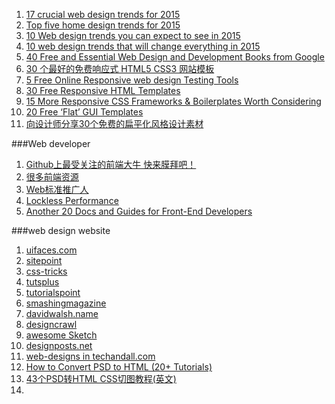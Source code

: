 1. [17 crucial web design trends for 2015](https://econsultancy.com/blog/65898-17-crucial-web-design-trends-for-2015 "")
2. [Top five home design trends for 2015](http://www.zillow.com/blog/top-home-design-trends-2015-166522/ "")
3. [10 Web design trends you can expect to see in 2015](http://thenextweb.com/dd/2015/01/02/10-web-design-trends-can-expect-see-2015/ "")
4. [10 web design trends that will change everything in 2015](http://www.creativebloq.com/web-design/hottest-trends-2015-11513980 "")
2. [40 Free and Essential Web Design and Development Books from Google](http://speckyboy.com/2009/07/06/40-free-and-essential-web-design-and-development-books-from-google/ "")
3. [30 个最好的免费响应式 HTML5 CSS3 网站模板](http://www.open-open.com/news/view/1f61b93 "")
4. [5 Free Online Responsive web design Testing Tools](http://www.bloggeroutline.com/5-free-responsive-web-design-testing-tools/?utm_source=taboola&utm_medium=idg-infoworld "")
4. [30 Free Responsive HTML Templates](http://speckyboy.com/2014/03/07/30-free-responsive-html-templates/ "")
5. [15 More Responsive CSS Frameworks & Boilerplates Worth Considering](http://speckyboy.com/2012/08/21/15-more-responsive-css-frameworks-boilerplates-worth-considering/"")
6. [20 Free ‘Flat’ GUI Templates](http://speckyboy.com/2013/04/03/flat-gui-templates/"")
7. [向设计师分享30个免费的扁平化风格设计素材](http://www.admin10000.com/document/2680.html "")

###Web developer
1. [Github上最受关注的前端大牛 快来膜拜吧！](http://www.admin10000.com/document/4856.html "")
2. [很多前端资源](http://www.webresourcesdepot.com/ "")
3. [Web标准推广人](http://meyerweb.com/ "")
1. [Lockless Performance](http://locklessinc.com/ "")
2. [Another 20 Docs and Guides for Front-End Developers](http://www.sitepoint.com/another-20-docs-guides-front-end-developers/ "")

###web design website
1. [uifaces.com](http://uifaces.com/ "")
1. [sitepoint](http://www.sitepoint.com/ "")
2. [css-tricks](http://css-tricks.com/ "")
3. [tutsplus](http://tutsplus.com/ "")
4. [tutorialspoint](http://www.tutorialspoint.com/index.htm "")
3. [smashingmagazine](http://www.smashingmagazine.com/ "")
4. [davidwalsh.name](http://davidwalsh.name/ "")
5. [designcrawl](http://www.designcrawl.com/ "")
6. [awesome Sketch](https://github.com/diessica/awesome-sketch "")
7. [designposts.net](http://designposts.net/ "")
8. [web-designs in techandall.com](http://www.techandall.com/category/web-designs/ "")
9. [How to Convert PSD to HTML (20+ Tutorials)](http://www.web3mantra.com/2011/04/05/how-to-convert-psd-to-html-20-tutorials/ "")
10. [43个PSD转HTML CSS切图教程(英文)](http://www.poluoluo.com/jzxy/201311/251898.html "")
11. []("")
